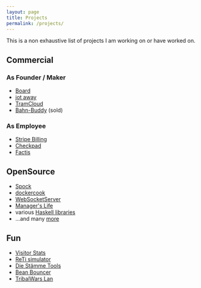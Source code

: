 ```yaml
---
layout: page
title: Projects
permalink: /projects/
---
```


This is a non exhaustive list of projects I am working on or have worked on.

## Commercial

### As Founder / Maker
* [Board][board]
* [jot away][jotaway]
* [TramCloud][tc]
* [Bahn-Buddy][bbuddy] (sold)

### As Employee
* [Stripe Billing][stripe-billing]
* [Checkpad][cpmed]
* [Factis][factis]

## OpenSource
* [Spock][spock]
* [dockercook][dockercook]
* [WebSocketServer][websocketserver]
* [Manager's Life][managerslife]
* various [Haskell libraries][hackage]
* ...and many [more][github]

## Fun
* [Visitor Stats][visitorstats]
* [ReTi simulator][reti]
* [Die Stämme Tools][dstools]
* [Bean Bouncer][beanbouncer]
* [TribalWars Lan][twlan]

[board]: https://letsboard.co
[jotaway]: https://jotaway.co
[tc]: https://www.tramcloud.net
[bbuddy]: https://www.bahn-buddy.de
[spock]: https://www.spock.li
[dockercook]: https://github.com/factisresearch/dockercook
[managerslife]: https://github.com/agrafix/managerslife
[websocketserver]: http://websocketserver.de
[reti]: http://reti.agrafix.net
[github]: https://github.com/agrafix?tab=repositories
[dstools]: http://dstools.agrafix.net/
[visitorstats]: http://visitor-stats.de
[beanbouncer]: https://itunes.apple.com/de/app/bean-bouncer/id939456519
[hackage]: http://hackage.haskell.org/user/AlexanderThiemann
[cpmed]: http://checkpad.de
[factis]: http://factis.de/
[twlan]: http://twlan.org
[stripe-billing]: https://stripe.com/billing
